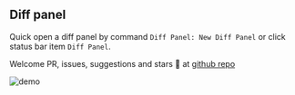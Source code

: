 ## Diff panel

Quick open a diff panel by command `Diff Panel: New Diff Panel` or click status bar item `Diff Panel`.

Welcome PR, issues, suggestions and stars 🤩 at [github repo](https://github.com/Aaron00101010/vscode-diff-panel)


![demo](./demo.apng)



